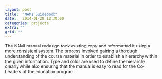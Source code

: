 ```yaml
---
layout: post
title:  "NAMI Guidebook"
date:   2014-01-28 12:30:00
categories: projects
extra: ""
grid: ""
---
```

 
 The NAMI manual redesign took existing copy and reformatted it using a more consistent system. The process involved gaining a thorough understanding of the course material in order to establish a hierarchy within the given information. Type and color are used to define the hierarchy clearly while also ensuring that the manual is easy to read for the Co-Leaders of the education program.